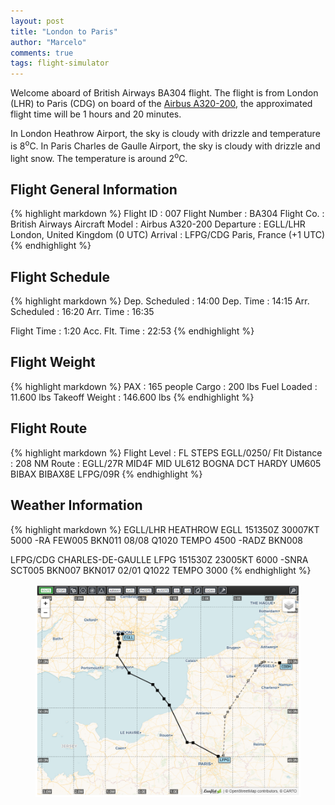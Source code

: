 ```yaml
---
layout: post
title: "London to Paris"
author: "Marcelo"
comments: true
tags: flight-simulator
---
```

Welcome aboard of British Airways BA304 flight. The flight is from London (LHR) to Paris (CDG) on board of the <a href="https://imgproc.airliners.net/photos/airliners/5/9/7/6342795.jpg?v=v43017a2cc05" target="_blank">Airbus A320-200</a>, the approximated flight time will be 1 hours and 20 minutes.

In London Heathrow Airport, the sky is cloudy with drizzle and temperature is 8<sup>o</sup>C. In Paris Charles de Gaulle Airport, the sky is cloudy with drizzle and light snow. The temperature is around 2<sup>o</sup>C.

## Flight General Information
{% highlight markdown %}
Flight ID      : 007
Flight Number  : BA304
Flight Co.     : British Airways
Aircraft Model : Airbus A320-200
Departure      : EGLL/LHR London, United Kingdom (0 UTC)
Arrival        : LFPG/CDG Paris, France (+1 UTC)
{% endhighlight %}

## Flight Schedule
{% highlight markdown %}
Dep. Scheduled : 14:00      Dep. Time : 14:15
Arr. Scheduled : 16:20      Arr. Time : 16:35

Flight Time    :  1:20
Acc. Flt. Time : 22:53
{% endhighlight %}

## Flight Weight
{% highlight markdown %}
PAX            :     165 people
Cargo          :     200 lbs
Fuel Loaded    :  11.600 lbs
Takeoff Weight : 146.600 lbs
{% endhighlight %}

## Flight Route
{% highlight markdown %}
Flight Level   : FL STEPS EGLL/0250/
Flt Distance   : 208 NM
Route          : EGLL/27R MID4F MID UL612 BOGNA DCT HARDY UM605 BIBAX BIBAX8E LFPG/09R
{% endhighlight %}

## Weather Information
{% highlight markdown %}
EGLL/LHR  HEATHROW
   EGLL 151350Z 30007KT 5000 -RA FEW005 BKN011 08/08 Q1020 TEMPO 4500 -RADZ BKN008

LFPG/CDG  CHARLES-DE-GAULLE
   LFPG 151530Z 23005KT 6000 -SNRA SCT005 BKN007 BKN017 02/01 Q1022 TEMPO 3000
{% endhighlight %}

<figure align="center">
   <img src="/assets/007.PNG">
</figure>
